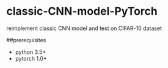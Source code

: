 # classic-CNN-model-PyTorch
reimplement classic CNN model and test on CIFAR-10 dataset

##prerequisites
   * python 3.5+
   * pytorch 1.0+
   